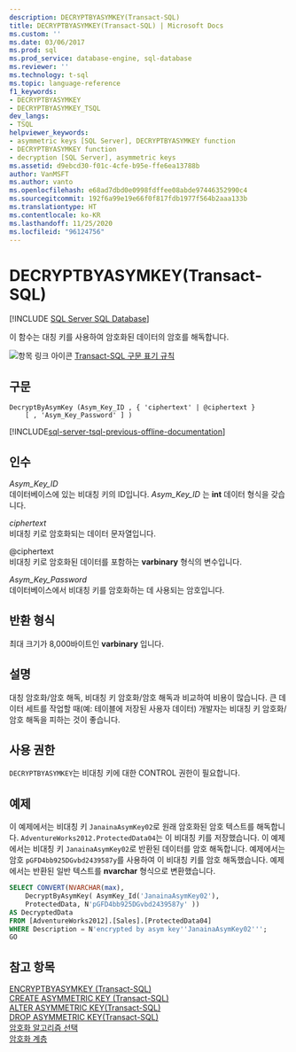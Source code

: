 ```yaml
---
description: DECRYPTBYASYMKEY(Transact-SQL)
title: DECRYPTBYASYMKEY(Transact-SQL) | Microsoft Docs
ms.custom: ''
ms.date: 03/06/2017
ms.prod: sql
ms.prod_service: database-engine, sql-database
ms.reviewer: ''
ms.technology: t-sql
ms.topic: language-reference
f1_keywords:
- DECRYPTBYASYMKEY
- DECRYPTBYASYMKEY_TSQL
dev_langs:
- TSQL
helpviewer_keywords:
- asymmetric keys [SQL Server], DECRYPTBYASYMKEY function
- DECRYPTBYASYMKEY function
- decryption [SQL Server], asymmetric keys
ms.assetid: d9ebcd30-f01c-4cfe-b95e-ffe6ea13788b
author: VanMSFT
ms.author: vanto
ms.openlocfilehash: e68ad7dbd0e0998fdffee08abde97446352990c4
ms.sourcegitcommit: 192f6a99e19e66f0f817fdb1977f564b2aaa133b
ms.translationtype: HT
ms.contentlocale: ko-KR
ms.lasthandoff: 11/25/2020
ms.locfileid: "96124756"
---
```

# <a name="decryptbyasymkey-transact-sql"></a>DECRYPTBYASYMKEY(Transact-SQL)
[!INCLUDE [SQL Server SQL Database](../../includes/applies-to-version/sql-asdb.md)]

이 함수는 대칭 키를 사용하여 암호화된 데이터의 암호를 해독합니다.  
  
 ![항목 링크 아이콘](../../database-engine/configure-windows/media/topic-link.gif "항목 링크 아이콘") [Transact-SQL 구문 표기 규칙](../../t-sql/language-elements/transact-sql-syntax-conventions-transact-sql.md)  
  
## <a name="syntax"></a>구문  
  
```syntaxsql  
DecryptByAsymKey (Asym_Key_ID , { 'ciphertext' | @ciphertext }   
    [ , 'Asym_Key_Password' ] )  
```  
  
[!INCLUDE[sql-server-tsql-previous-offline-documentation](../../includes/sql-server-tsql-previous-offline-documentation.md)]

## <a name="arguments"></a>인수
 *Asym_Key_ID*  
데이터베이스에 있는 비대칭 키의 ID입니다. *Asym_Key_ID* 는 **int** 데이터 형식을 갖습니다.  
  
 *ciphertext*  
비대칭 키로 암호화되는 데이터 문자열입니다.  
  
 @ciphertext  
비대칭 키로 암호화된 데이터를 포함하는 **varbinary** 형식의 변수입니다.  
  
 *Asym_Key_Password*  
데이터베이스에서 비대칭 키를 암호화하는 데 사용되는 암호입니다.  
  
## <a name="return-types"></a>반환 형식  
최대 크기가 8,000바이트인 **varbinary** 입니다.  
  
## <a name="remarks"></a>설명  
대칭 암호화/암호 해독, 비대칭 키 암호화/암호 해독과 비교하여 비용이 많습니다. 큰 데이터 세트를 작업할 때(예: 테이블에 저장된 사용자 데이터) 개발자는 비대칭 키 암호화/암호 해독을 피하는 것이 좋습니다.  
  
## <a name="permissions"></a>사용 권한  
`DECRYPTBYASYMKEY`는 비대칭 키에 대한 CONTROL 권한이 필요합니다.  
  
## <a name="examples"></a>예제  
이 예제에서는 비대칭 키 `JanainaAsymKey02`로 원래 암호화된 암호 텍스트를 해독합니다. `AdventureWorks2012.ProtectedData04`는 이 비대칭 키를 저장했습니다. 이 예제에서는 비대칭 키 `JanainaAsymKey02`로 반환된 데이터를 암호 해독합니다. 예제에서는 암호 `pGFD4bb925DGvbd2439587y`를 사용하여 이 비대칭 키를 암호 해독했습니다. 예제에서는 반환된 일반 텍스트를 **nvarchar** 형식으로 변환했습니다.  
  
```sql
SELECT CONVERT(NVARCHAR(max),  
    DecryptByAsymKey( AsymKey_Id('JanainaAsymKey02'),   
    ProtectedData, N'pGFD4bb925DGvbd2439587y' ))   
AS DecryptedData   
FROM [AdventureWorks2012].[Sales].[ProtectedData04]   
WHERE Description = N'encrypted by asym key''JanainaAsymKey02''';  
GO  
```  
  
## <a name="see-also"></a>참고 항목  
 [ENCRYPTBYASYMKEY &#40;Transact-SQL&#41;](../../t-sql/functions/encryptbyasymkey-transact-sql.md)   
 [CREATE ASYMMETRIC KEY &#40;Transact-SQL&#41;](../../t-sql/statements/create-asymmetric-key-transact-sql.md)   
 [ALTER ASYMMETRIC KEY&#40;Transact-SQL&#41;](../../t-sql/statements/alter-asymmetric-key-transact-sql.md)   
 [DROP ASYMMETRIC KEY&#40;Transact-SQL&#41;](../../t-sql/statements/drop-asymmetric-key-transact-sql.md)   
 [암호화 알고리즘 선택](../../relational-databases/security/encryption/choose-an-encryption-algorithm.md)   
 [암호화 계층](../../relational-databases/security/encryption/encryption-hierarchy.md)  
  
  
